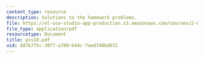 ```yaml
---
content_type: resource
description: Solutions to the homework problems.
file: https://ol-ocw-studio-app-production.s3.amazonaws.com/courses/2-032-dynamics-fall-2004/dd7b775c30f7a700b44c7aed7406d072_pss10.pdf
file_type: application/pdf
resourcetype: Document
title: pss10.pdf
uid: dd7b775c-30f7-a700-b44c-7aed7406d072
---
```


